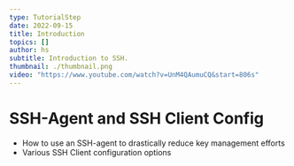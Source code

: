 ```yaml
---
type: TutorialStep
date: 2022-09-15
title: Introduction
topics: []
author: hs
subtitle: Introduction to SSH.
thumbnail: ./thumbnail.png
video: "https://www.youtube.com/watch?v=UnM4QAumuCQ&start=806s"
---
```


# SSH-Agent and SSH Client Config

- How to use an SSH-agent to drastically reduce key management efforts
- Various SSH Client configuration options
